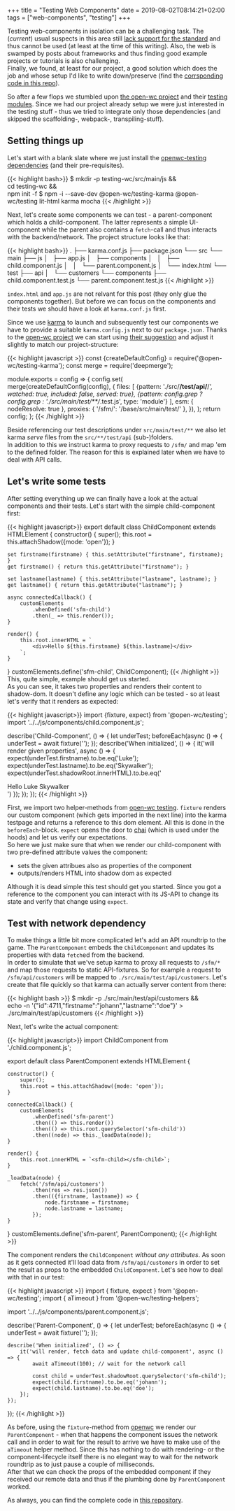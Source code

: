 +++
title = "Testing Web Components"
date = 2019-08-02T08:14:21+02:00
tags = ["web-components", "testing"]
+++

Testing web-components in isolation can be a challenging task. The (_current_) usual suspects in this area still [lack support for the standard](https://github.com/jsdom/jsdom/issues/1030) and thus cannot be used (at least at the time of this writing). Also, the web is swamped by posts about frameworks and thus finding good example projects or tutorials is also challenging.<br/>
Finally, we found, at least for our project, a good solution which does the job and whose setup I'd like to write down/preserve (find the [corrsponding code in this repo][repo]).
<!--more-->
So after a few flops we stumbled upon [the open-wc project][openwc] and their [testing modules][openwc-testing]. Since we had our project already setup we were just interested in the testing stuff - thus we tried to integrate only those dependencies (and skipped the scaffolding-, webpack-, transpiling-stuff).<br/>

## Setting things up

Let's start with a blank slate where we just install the [openwc-testing dependencies](https://open-wc.org/testing/testing-karma.html#default-configuration) (and their pre-requisites).

{{< highlight bash>}}
$ mkdir -p testing-wc/src/main/js && \
    cd testing-wc && \
    npm init -f
$ npm -i --save-dev @open-wc/testing-karma @open-wc/testing lit-html karma mocha 
{{< /highlight >}}

Next, let's create some components we can test - a parent-component which holds a child-component. The latter represents a simple UI-component while the parent also contains a `fetch`-call and thus interacts with the backend/network. The project structure looks like that:

{{< highlight bash>}}
.
├── karma.conf.js
├── package.json
└── src
    └── main
        ├── js
        │   ├── app.js
        │   ├── components
        │   │   ├── child.component.js
        │   │   └── parent.component.js
        │   └── index.html
        └── test
            ├── api
            │   └── customers
            └── components
                ├── child.component.test.js
                └── parent.component.test.js
{{< /highlight >}}

`index.html` and `app.js` are not relvant for this post (they only glue the components together). But before we can focus on the components and their tests we should have a look at `karma.conf.js` first.

Since we use [karma][karma] to launch and subsequently test our components we have to provide a suitable `karma.config.js` next to our `package.json`. Thanks to the [open-wc project][openwc] we can start using [their suggestion](https://open-wc.org/testing/testing-karma.html#manual-setup) and adjust it slightly to match our project-structure:

{{< highlight javascript >}}
const {createDefaultConfig} = require('@open-wc/testing-karma');
const merge = require('deepmerge');

module.exports = config => {
    config.set(
            merge(createDefaultConfig(config), {
                files: [
                    {pattern: './src/**/test/api/**/*', watched: true, included: false, served: true},
                    {pattern: config.grep ? config.grep : './src/main/test/**/*.test.js', type: 'module'}
                ],
            esm: {
                nodeResolve: true
            },
            proxies: {
                '/sfm/': '/base/src/main/test/'
            },
        }),
    );
    return config;
};
{{< /highlight >}}

Beside referencing our test descriptions under `src/main/test/**` we also let karma _serve_ files from the `src/**/test/api` (sub-)folders.<br/>
In addition to this we instruct karma to proxy requests to `/sfm/` and map 'em to the defined folder. The reason for this is explained later when we have to deal with API calls.

## Let's write some tests

After setting everything up we can finally have a look at the actual components and their tests. Let's start with the simple child-component first:

{{< highlight javascript>}}
export default class ChildComponent extends HTMLElement {
    constructor() {
        super();
        this.root = this.attachShadow({mode: 'open'});
    }

    set firstname(firstname) { this.setAttribute("firstname", firstname); }
    get firstname() { return this.getAttribute("firstname"); }

    set lastname(lastname) { this.setAttribute("lastname", lastname); }
    get lastname() { return this.getAttribute("lastname"); }

    async connectedCallback() {
        customElements
            .whenDefined('sfm-child')
            .then(_ => this.render());
    }

    render() {
        this.root.innerHTML = `
            <div>Hello ${this.firstname} ${this.lastname}</div>
        `;
    }
}
customElements.define('sfm-child', ChildComponent);
{{< /highlight >}}
This, quite simple, example should get us started.<br/> 
As you can see, it takes two properties and renders their content to shadow-dom. It doesn't define any logic which can be tested - so at least let's verify that it renders as expected:

{{< highlight javascript>}}
import {fixture, expect} from '@open-wc/testing';
import '../../js/components/child.component.js';

describe('Child-Component', () => {
    let underTest;
    beforeEach(async () => {
        underTest = await fixture('<sfm-child firstname="Luke" lastname="Skywalker"></sfm-child>');
    });
    describe('When initialized', () => {
        it('will render given properties', async () => {
            expect(underTest.firstname).to.be.eq('Luke');
            expect(underTest.lastname).to.be.eq('Skywalker');
            expect(underTest.shadowRoot.innerHTML).to.be.eq('<div>Hello Luke Skywalker</div>')
        });
    });
});
{{< /highlight >}}

First, we import two helper-methods from [open-wc testing][openwc-testing]. `fixture` renders our custom component (which gets imported in the next line) into the karma testpage and returns a reference to this dom element. All this is done in the `beforeEach`-block. `expect` opens the door to [chai][chai] (which is used under the hoods) and let us verify our expectations.<br/>
So here we just make sure that when we render our child-component with two pre-defined attribute values the component:

- sets the given attribues also as properties of the component
- outputs/renders HTML into shadow dom as expected

Although it is dead simple this test should get you started. Since you got a reference to the component you can interact with its JS-API to change its state and verify that change using `expect`. 

## Test with network dependency

To make things a little bit more complicated let's add an API roundtrip to the game. The `ParentComponent` embeds the `ChildComponent` and updates its properties with data `fetch`ed from the backend.<br/>
In order to simulate that we've setup karma to proxy all requests to `/sfm/*` and map those requests to static API-fixtures. So for example a request to `/sfm/api/customers` will be mapped to `./src/main/test/api/customers`. Let's create that file quickly so that karma can actually server content from there:

{{< highlight bash >}}
$ mkdir -p ./src/main/test/api/customers && \
    echo -n '{"id":4711,"firstname":"johann","lastname":"doe"}' > ./src/main/test/api/customers 
{{< /highlight >}}

Next, let's write the actual component:

{{< highlight javascript>}}
import ChildComponent from './child.component.js';

export default class ParentComponent extends HTMLElement {

    constructor() {
        super();
        this.root = this.attachShadow({mode: 'open'});
    }

    connectedCallback() {
        customElements
            .whenDefined('sfm-parent')
            .then(() => this.render())
            .then(() => this.root.querySelector('sfm-child'))
            .then((node) => this._loadData(node));
    }

    render() {
        this.root.innerHTML = `<sfm-child></sfm-child>`;
    }

    _loadData(node) {
        fetch('/sfm/api/customers')
            .then(res => res.json())
            .then(({firstname, lastname}) => {
                node.firstname = firstname;
                node.lastname = lastname;
            });
    }
}
customElements.define('sfm-parent', ParentComponent);
{{< /highlight >}}

The component renders the `ChildComponent` _without any attributes_. As soon as it gets connected it'll load data from `/sfm/api/customers` in order to set the result as props to the embedded `ChildComponent`. Let's see how to deal with that in our test:

{{< highlight javascript >}}
import { fixture, expect } from '@open-wc/testing';
import { aTimeout } from '@open-wc/testing-helpers';

import '../../js/components/parent.component.js';

describe('Parent-Component', () => {
    let underTest;
    beforeEach(async () => {
        underTest = await fixture('<sfm-parent></sfm-parent>');
    });

    describe('When initialized', () => {
        it('will render, fetch data and update child-component', async () => {
            await aTimeout(100); // wait for the network call

            const child = underTest.shadowRoot.querySelector('sfm-child');
            expect(child.firstname).to.be.eq('johann');
            expect(child.lastname).to.be.eq('doe');
        });
    });
});
{{< /highlight >}}

As before, using the `fixture`-method from [openwc][openwc-testing] we render our `ParentComponent` - when that happens the component issues the network call and in order to wait for the result to arrive we have to make use of the `aTimeout` helper method. Since this has nothing to do with rendering- or the component-lifecycle itself there is no elegant way to wait for the network roundtrip as to just pause a couple of milliseconds.<br/>
After that we can check the props of the embedded component if they received our remote data and thus if the plumbing done by `ParentComponent` worked.

As always, you can find the complete code in [this repository][repo].


[rollup]:http://rollupjs.org/
[openwc-testing]:https://open-wc.org/testing/
[openwc]:https://open-wc.org/
[puppeteer]:https://pptr.dev/
[karma]:http://karma-runner.github.io/latest/index.html
[mocha]:https://mochajs.org/
[chai]:https://www.chaijs.com/api/
[repo]:https://github.com/schoeffm/testing-web-components
